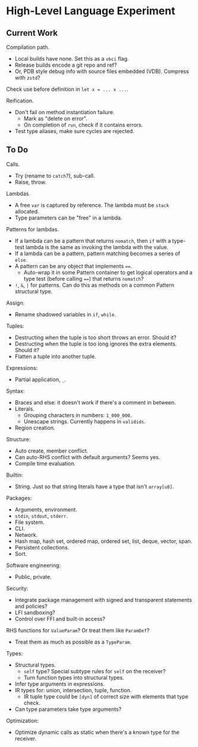 # High-Level Language Experiment

## Current Work

Compilation path.
- Local builds have none. Set this as a `vbci` flag.
- Release builds encode a git repo and ref?
- Or, PDB style debug info with source files embedded (VDB). Compress with `zstd`?

Check use before definition in `let x = ... x ...`.

Reification.
- Don't fail on method instantiation failure.
  - Mark as "delete on error".
  - On completion of `run`, check if it contains errors.
- Test type aliases, make sure cycles are rejected.

## To Do

Calls.
- Try (rename to `catch`?), sub-call.
- Raise, throw.

Lambdas.
- A free `var` is captured by reference. The lambda must be `stack` allocated.
- Type parameters can be "free" in a lambda.

Patterns for lambdas.
- If a lambda can be a pattern that returns `nomatch`, then `if` with a type-test lambda is the same as invoking the lambda with the value.
- If a lambda can be a pattern, pattern matching becomes a series of `else`.
- A pattern can be any object that implements `==`.
  - Auto-wrap it in some Pattern container to get logical operators and a type test (before calling `==`) that returns `nomatch`?
- `!`, `&`, `|` for patterns. Can do this as methods on a common Pattern structural type.

Assign:
- Rename shadowed variables in `if`, `while`.

Tuples:
- Destructing when the tuple is too short throws an error. Should it?
- Destructing when the tuple is too long ignores the extra elements. Should it?
- Flatten a tuple into another tuple.

Expressions:
- Partial application, `_`.

Syntax:
- Braces and else: it doesn't work if there's a comment in between.
- Literals.
  - Grouping characters in numbers: `1_000_000`.
  - Unescape strings. Currently happens in `validids`.
- Region creation.

Structure:
- Auto create, member conflict.
- Can auto-RHS conflict with default arguments? Seems yes.
- Compile time evaluation.

Builtin:
- String. Just so that string literals have a type that isn't `array[u8]`.

Packages:
- Arguments, environment.
- `stdin`, `stdout`, `stderr`.
- File system.
- CLI.
- Network.
- Hash map, hash set, ordered map, ordered set, list, deque, vector, span.
- Persistent collections.
- Sort.

Software engineering:
- Public, private.

Security:
- Integrate package management with signed and transparent statements and policies?
- LFI sandboxing?
- Control over FFI and built-in access?

RHS functions for `ValueParam`? Or treat them like `ParamDef`?
- Treat them as much as possible as a `TypeParam`.

Types:
- Structural types.
  - `self` type? Special subtype rules for `self` on the receiver?
  - Turn function types into structural types.
- Infer type arguments in expressions.
- IR types for: union, intersection, tuple, function.
  - IR tuple type could be `[dyn]` of correct size with elements that type check.
- Can type parameters take type arguments?

Optimization:
- Optimize dynamic calls as static when there's a known type for the receiver.

